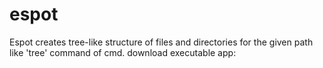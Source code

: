 # espot
Espot creates tree-like structure of files and directories for the given path like 'tree' command of cmd.
download executable app: 

